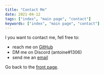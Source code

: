 ```yaml
---
title: "Contact Me"
date: 2021-04-12
tags: ["index", "main page", "contact"]
keywords: ["index", "main page", "contact"]
---
```


I you want to contact me, fell free to:
- reach me on [GitHub](https://github.com/a2n-s)
- DM me on Discord (antoine#1306)
- send me an [email](mailto:Antoine.Stevan@student.isae-supaero.fr)

Go back to the [front page](/public).  
